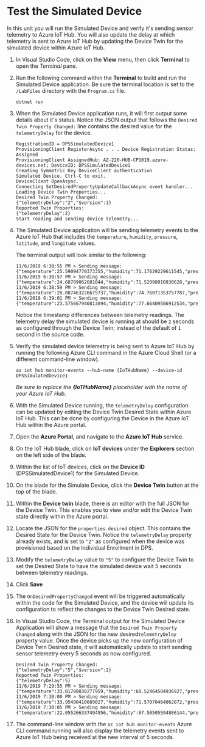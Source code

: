 # Test the Simulated Device

In this unit you will run the Simulated Device and verify it's sending sensor telemetry to Azure IoT Hub. You will also update the delay at which telemetry is sent to Azure IoT Hub by updating the Device Twin for the simulated device within Azure IoT Hub.

1. In Visual Studio Code, click on the **View** menu, then click **Terminal** to open the _Terminal_ pane.

1. Run the following command within the **Terminal** to build and run the Simulated Device application. Be sure the terminal location is set to the `/LabFiles` directory with the `Program.cs` file.

    ```cmd/sh
    dotnet run
    ```

1. When the Simulated Device application runs, it will first output some details about it's status. Notice the JSON output that follows the `Desired Twin Property Changed:` line contains the desired value for the `telemetryDelay` for the device.

    ```text
    RegistrationID = DPSSimulatedDevice1
    ProvisioningClient RegisterAsync . . . Device Registration Status: Assigned
    ProvisioningClient AssignedHub: AZ-220-HUB-CP1019.azure-devices.net; DeviceID: DPSSimulatedDevice1
    Creating Symmetric Key DeviceClient authentication
    Simulated Device. Ctrl-C to exit.
    DeviceClient OpenAsync.
    Connecting SetDesiredPropertyUpdateCallbackAsync event handler...
    Loading Device Twin Properties...
    Desired Twin Property Changed:
    {"telemetryDelay":"2","$version":1}
    Reported Twin Properties:
    {"telemetryDelay":2}
    Start reading and sending device telemetry...
    ```

1. The Simulated Device application will be sending telemetry events to the Azure IoT Hub that includes the `temperature`, `humidity`, `pressure`, `latitude`, and `longitude` values.

    The terminal output will look similar to the following:

    ```text
    11/6/2019 6:38:55 PM > Sending message: {"temperature":25.59094770373355,"humidity":71.17629229611545,"pressure":1019.9274696347665,"latitude":39.82133964767944,"longitude":-98.18181981142438}
    11/6/2019 6:38:57 PM > Sending message: {"temperature":24.68789062681044,"humidity":71.52098010830628,"pressure":1022.6521258267584,"latitude":40.05846882452387,"longitude":-98.08765031156229}
    11/6/2019 6:38:59 PM > Sending message: {"temperature":28.087463226675737,"humidity":74.76071353757787,"pressure":1017.614206096327,"latitude":40.269273772972454,"longitude":-98.28354453319591}
    11/6/2019 6:39:01 PM > Sending message: {"temperature":23.575667940813894,"humidity":77.66409506912534,"pressure":1017.0118147748344,"latitude":40.21020096551372,"longitude":-98.48636739129239}
    ```

    Notice the timestamp differences between telemetry readings. The telemetry delay the simulated device is running at should be `2` seconds as configured through the Device Twin; instead of the default of `1` second in the source code.

1. Verify the simulated device telemetry is being sent to Azure IoT Hub by running the following Azure CLI command in the Azure Cloud Shell (or a different command-line window).

    ```cmd/sh
    az iot hub monitor-events --hub-name {IoTHubName} --device-id DPSSimulatedDevice1
    ```

    _Be sure to replace the **{IoTHubName}** placeholder with the name of your Azure IoT Hub._

1. With the Simulated Device running, the `telemetryDelay` configuration can be updated by editing the Device Twin Desired State within Azure IoT Hub. This can be done by configuring the Device in the Azure IoT Hub within the Azure portal.

1. Open the **Azure Portal**, and navigate to the **Azure IoT Hub** service.

1. On the IoT Hub blade, click on **IoT devices** under the **Explorers** section on the left side of the blade.

1. Within the list of IoT devices, click on the **Device ID** (DPSSimulatedDevice1) for the Simulated Device.

1. On the blade for the Simulate Device, click the **Device Twin** button at the top of the blade.

1. Within the **Device twin** blade, there is an editor with the full JSON for the Device Twin. This enables you to view and/or edit the Device Twin state directly within the Azure portal.

1. Locate the JSON for the `properties.desired` object. This contains the Desired State for the Device Twin. Notice the `telemetryDelay` property already exists, and is set to `"2"` as configured when the device was provisioned based on the Individual Enrollment in DPS.

1. Modify the `telemetryDelay` value to `"5"` to configure the Device Twin to set the Desired State to have the simulated device wait 5 seconds between telemetry readings.

1. Click **Save**

1. The `OnDesiredPropertyChanged` event will be triggered automatically within the code for the Simulated Device, and the device will update its configuration to reflect the changes to the Device Twin Desired state.

1. In Visual Studio Code, the Terminal output for the Simulated Device Application will show a message that the `Desired Twin Property Changed` along with the JSON for the new desired`telemetryDelay` property value. Once the device picks up the new configuration of Device Twin Desired state, it will automatically update to start sending sensor telemetry every 5 seconds as now configured.

    ```text
    Desired Twin Property Changed:
    {"telemetryDelay":"5","$version":2}
    Reported Twin Properties:
    {"telemetryDelay":5}
    11/6/2019 7:29:55 PM > Sending message: {"temperature":33.01780830277959,"humidity":68.52464504936927,"pressure":1023.0929576073974,"latitude":39.97641877038439,"longitude":-98.49544472071804}
    11/6/2019 7:30:00 PM > Sending message: {"temperature":33.95490410689027,"humidity":71.57070464062072,"pressure":1013.3468084112261,"latitude":40.01604868659767,"longitude":-98.51051877869526}
    11/6/2019 7:30:05 PM > Sending message: {"temperature":22.055266337494956,"humidity":67.50505594886144,"pressure":1018.1765662249767,"latitude":40.22292566031555,"longitude":-98.4367936214764}
    ```

1. The command-line window with the `az iot hub monitor-events` Azure CLI command running will also display the telemetry events sent to Azure IoT Hub being received at the new interval of 5 seconds.
